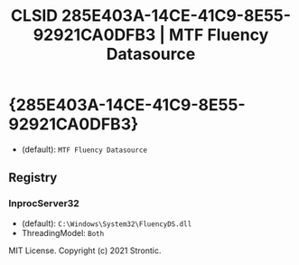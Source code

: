 ﻿---
title: "CLSID 285E403A-14CE-41C9-8E55-92921CA0DFB3 | MTF Fluency Datasource"
excerpt: What is COM-Object CLSID 285E403A-14CE-41C9-8E55-92921CA0DFB3?
---

# {285E403A-14CE-41C9-8E55-92921CA0DFB3}

* (default): `MTF Fluency Datasource`

## Registry


### InprocServer32

* (default): `C:\Windows\System32\FluencyDS.dll`
* ThreadingModel: `Both`

MIT License. Copyright (c) 2021 Strontic.


